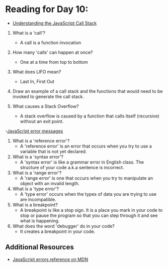 # Reading for Day 10:

- [Understanding the JavaScript Call Stack](<https://www.freecodecamp.org/news/understanding-the-javascript-call-stack-861e41ae61d4/>)

1. What is a 'call'?
    - A call is a function invocation 
2. How many 'calls' can happen at once?
    - One at a time from top to bottom
3. What does LIFO mean?
    - Last In, First Out
4. Draw an example of a call stack and the functions that would need to be invoked to generate the call stack.

5. What causes a Stack Overflow?
    - A stack overflow is caused by a function that calls itself (recursive) without an exit point.

-[JavaScript error messages](<https://codeburst.io/javascript-error-messages-debugging-d23f84f0ae7c>)

1. What is a 'reference error'?
    - A 'reference error' is an error that occurs when you try to use a variable that is not yet declared.
2. What is a 'syntax error'?
    - A 'syntax error' is like a grammar error in English class. The structure of your code a.k.a sentence is incorrect.
3. What is a 'range error'?
    - A 'range error' is one that occurs when you try to manipulate an object with an invalid length.
4. What is a 'type error'?
    - A 'type error' occurs when the types of data you are trying to use are incompatible.
5. What is a breakpoint?
    - A breakpoint is like a stop sign. It is a place you mark in your code to stop or pause the program so that you can step through it and see what is happening.
6. What does the word 'debugger' do in your code?
    - It creates a breakpoint in your code.

## Additional Resources

- [JavaScript errors reference on MDN](<https://developer.mozilla.org/en-US/docs/Web/JavaScript/Reference/Errors>)

